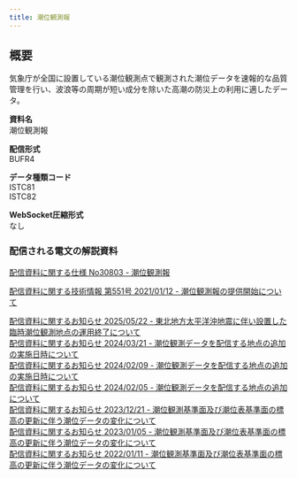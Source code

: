 ```yaml
---
title: 潮位観測報
---
```


## 概要

気象庁が全国に設置している潮位観測点で観測された潮位データを速報的な品質管理を行い、波浪等の周期が短い成分を除いた高潮の防災上の利用に適したデータ。

**資料名** <br/>
潮位観測報

**配信形式** <br/>
BUFR4

**データ種類コード** <br/>
ISTC81 <br/>
ISTC82

**WebSocket圧縮形式** <br/>
なし

### 配信される電文の解説資料

[配信資料に関する仕様 No30803 - 潮位観測報](https://www.data.jma.go.jp/suishin/shiyou/pdf/no30803)

[配信資料に関する技術情報 第551号 2021/01/12 - 潮位観測報の提供開始について](https://dmdata.jp/docs/jma/technical/551.pdf)

[配信資料に関するお知らせ 2025/05/22 - 東北地方太平洋沖地震に伴い設置した臨時潮位観測地点の運用終了について](https://dmdata.jp/docs/jma/notice/20250522a.pdf) <br/>
[配信資料に関するお知らせ 2024/03/21 - 潮位観測データを配信する地点の追加の実施日時について](https://dmdata.jp/docs/jma/notice/20240321a.pdf) <br/>
[配信資料に関するお知らせ 2024/02/09 - 潮位観測データを配信する地点の追加の実施日時について](https://dmdata.jp/docs/jma/notice/20240209d.pdf) <br/>
[配信資料に関するお知らせ 2024/02/05 - 潮位観測データを配信する地点の追加について](https://dmdata.jp/docs/jma/notice/20240205d.pdf) <br/>
[配信資料に関するお知らせ 2023/12/21 - 潮位観測基準面及び潮位表基準面の標高の更新に伴う潮位データの変化について](https://dmdata.jp/docs/jma/notice/20231221a.pdf) <br/>
[配信資料に関するお知らせ 2023/01/05 - 潮位観測基準面及び潮位表基準面の標高の更新に伴う潮位データの変化について](https://dmdata.jp/docs/jma/notice/20230105a.pdf) <br/>
[配信資料に関するお知らせ 2022/01/11 - 潮位観測基準面及び潮位表基準面の標高の更新に伴う潮位データの変化について](https://dmdata.jp/docs/jma/notice/20220111a.pdf) 
